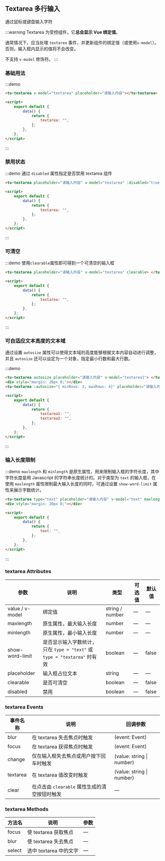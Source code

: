 ## Textarea 多行输入

通过鼠标或键盘输入字符

:::warning
Textarea 为受控组件，它**总会显示 Vue 绑定值**。

通常情况下，应当处理 `textarea` 事件，并更新组件的绑定值（或使用`v-model`）。否则，输入框内显示的值将不会改变。

不支持 `v-model` 修饰符。
:::

### 基础用法

:::demo

```html
<tu-textarea v-model="textarea" placeholder="请输入内容"></tu-textarea>

<script>
	export default {
		data() {
			return {
				textarea: "",
			};
		},
	};
</script>
```

:::

### 禁用状态

:::demo 通过 `disabled` 属性指定是否禁用 textarea 组件

```html
<tu-textarea placeholder="请输入内容" v-model="textarea" :disabled="true"> </tu-textarea>

<script>
	export default {
		data() {
			return {
				textarea: "",
			};
		},
	};
</script>
```

:::

### 可清空

:::demo 使用`clearable`属性即可得到一个可清空的输入框

```html
<tu-textarea placeholder="请输入内容" v-model="textarea" clearable> </tu-textarea>

<script>
	export default {
		data() {
			return {
				textarea: "",
			};
		},
	};
</script>
```

:::

### 可自适应文本高度的文本域

通过设置 `autosize` 属性可以使得文本域的高度能够根据文本内容自动进行调整，并且 `autosize` 还可以设定为一个对象，指定最小行数和最大行数。

:::demo

```html
<tu-textarea autosize placeholder="请输入内容" v-model="textarea1"> </tu-textarea>
<div style="margin: 20px 0;"></div>
<tu-textarea :autosize="{ minRows: 2, maxRows: 4}" placeholder="请输入内容" v-model="textarea2"> </tu-textarea>

<script>
	export default {
		data() {
			return {
				textarea1: "",
				textarea2: "",
			};
		},
	};
</script>
```

:::

### 输入长度限制

:::demo `maxlength` 和 `minlength` 是原生属性，用来限制输入框的字符长度，其中字符长度是用 Javascript 的字符串长度统计的。对于类型为 `text` 的输入框，在使用 `maxlength` 属性限制最大输入长度的同时，可通过设置 `show-word-limit` 属性来展示字数统计。

```html
<tu-textarea type="text" placeholder="请输入内容" v-model="text" maxlength="10" show-word-limit> </tu-textarea>
<div style="margin: 20px 0;"></div>

<script>
	export default {
		data() {
			return {
				text: "",
			};
		},
	};
</script>
```

:::

### textarea Attributes

| 参数            | 说明                                                                     | 类型            | 可选值 | 默认值 |
| --------------- | ------------------------------------------------------------------------ | --------------- | ------ | ------ |
| value / v-model | 绑定值                                                                   | string / number | —      | —      |
| maxlength       | 原生属性，最大输入长度                                                   | number          | —      | —      |
| minlength       | 原生属性，最小输入长度                                                   | number          | —      | —      |
| show-word-limit | 是否显示输入字数统计，只在 `type = "text"` 或 `type = "textarea"` 时有效 | boolean         | —      | false  |
| placeholder     | 输入框占位文本                                                           | string          | —      | —      |
| clearable       | 是否可清空                                                               | boolean         | —      | false  |
| disabled        | 禁用                                                                     | boolean         | —      | false  |

### textarea Events

| 事件名称 | 说明                                          | 回调参数                  |
| -------- | --------------------------------------------- | ------------------------- |
| blur     | 在 textarea 失去焦点时触发                    | (event: Event)            |
| focus    | 在 textarea 获得焦点时触发                    | (event: Event)            |
| change   | 仅在输入框失去焦点或用户按下回车时触发        | (value: string \| number) |
| textarea | 在 textarea 值改变时触发                      | (value: string \| number) |
| clear    | 在点击由 `clearable` 属性生成的清空按钮时触发 | —                         |

### textarea Methods

| 方法名 | 说明                   | 参数 |
| ------ | ---------------------- | ---- |
| focus  | 使 textarea 获取焦点   | —    |
| blur   | 使 textarea 失去焦点   | —    |
| select | 选中 textarea 中的文字 | —    |
